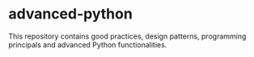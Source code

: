 # advanced-python

This repository contains good practices, design patterns, programming principals and advanced Python functionalities.
